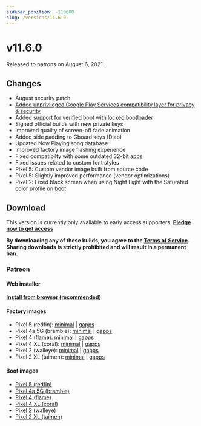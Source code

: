 ```yaml
---
sidebar_position: -110600
slug: /versions/11.6.0
---
```


# v11.6.0

Released to patrons on August 6, 2021.

## Changes

- August security patch
- [Added unprivileged Google Play Services compatibility layer for privacy & security](../../advanced/google-services.md#compatibility-layer)
- Added support for verified boot with locked bootloader
- Signed official builds with new private keys
- Improved quality of screen-off fade animation
- Added side padding to Gboard keys (Diab)
- Updated Now Playing song database
- Improved factory image flashing experience
- Fixed compatibilty with some outdated 32-bit apps
- Fixed issues related to custom font styles
- Pixel 5: Custom vendor image built from source code
- Pixel 5: Slightly improved performance (vendor optimizations)
- Pixel 2: Fixed black screen when using Night Light with the Saturated color profile on boot

## Download

This version is currently only available to early access supporters. **[Pledge now to get access](https://patreon.com/kdrag0n)**

**By downloading any of these builds, you agree to the [Terms of Service](https://kdrag0n.dev/terms-of-service). Sharing downloads is strictly prohibited and will result in a permanent ban.**

### Patreon

#### Web installer

**[Install from browser (recommended)](https://patreon.kdrag0n.dev/protonaosp-install/)**

#### Factory images

- Pixel 5 (redfin): [minimal](https://patreon.kdrag0n.dev/exclusive/proton-aosp_redfin-factory_11.6.0-test1.zip) | [gapps](https://patreon.kdrag0n.dev/exclusive/proton-aosp_redfin-factory_11.6.0-test1-gapps.zip)
- Pixel 4a 5G (bramble): [minimal](https://patreon.kdrag0n.dev/exclusive/proton-aosp_bramble-factory_11.6.0-test1.zip) | [gapps](https://patreon.kdrag0n.dev/exclusive/proton-aosp_bramble-factory_11.6.0-test1-gapps.zip)
- Pixel 4 (flame): [minimal](https://patreon.kdrag0n.dev/exclusive/proton-aosp_flame-factory_11.6.0-test1.zip) | [gapps](https://patreon.kdrag0n.dev/exclusive/proton-aosp_flame-factory_11.6.0-test1-gapps.zip)
- Pixel 4 XL (coral): [minimal](https://patreon.kdrag0n.dev/exclusive/proton-aosp_coral-factory_11.6.0-test1.zip) | [gapps](https://patreon.kdrag0n.dev/exclusive/proton-aosp_coral-factory_11.6.0-test1-gapps.zip)
- Pixel 2 (walleye): [minimal](https://patreon.kdrag0n.dev/exclusive/proton-aosp_walleye-factory_11.6.0-test1.zip) | [gapps](https://patreon.kdrag0n.dev/exclusive/proton-aosp_walleye-factory_11.6.0-test1-gapps.zip)
- Pixel 2 XL (taimen): [minimal](https://patreon.kdrag0n.dev/exclusive/proton-aosp_taimen-factory_11.6.0-test1.zip) | [gapps](https://patreon.kdrag0n.dev/exclusive/proton-aosp_taimen-factory_11.6.0-test1-gapps.zip)

#### Boot images

- [Pixel 5 (redfin)](https://patreon.kdrag0n.dev/protonaosp-boot/proton-aosp_redfin-factory_11.6.0-test1_boot.img)
- [Pixel 4a 5G (bramble)](https://patreon.kdrag0n.dev/protonaosp-boot/proton-aosp_bramble-factory_11.6.0-test1_boot.img)
- [Pixel 4 (flame)](https://patreon.kdrag0n.dev/protonaosp-boot/proton-aosp_flame-factory_11.6.0-test1_boot.img)
- [Pixel 4 XL (coral)](https://patreon.kdrag0n.dev/protonaosp-boot/proton-aosp_coral-factory_11.6.0-test1_boot.img)
- [Pixel 2 (walleye)](https://patreon.kdrag0n.dev/protonaosp-boot/proton-aosp_walleye-factory_11.6.0-test1_boot.img)
- [Pixel 2 XL (taimen)](https://patreon.kdrag0n.dev/protonaosp-boot/proton-aosp_taimen-factory_11.6.0-test1_boot.img)
